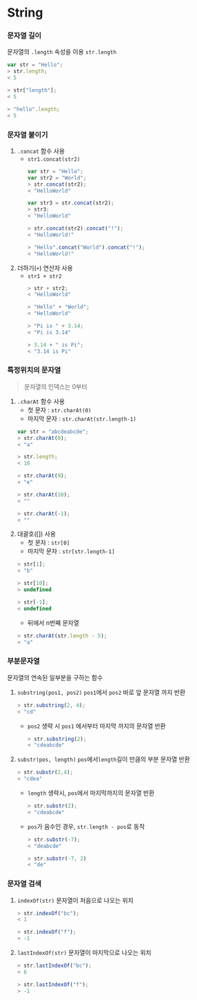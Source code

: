 String
======
### 문자열 길이
문자열의 `.length` 속성을 이용 `str.length`
```js
var str = "Hello";
> str.length;
< 5

> str["length"];
< 5

> "hello".length;
< 5
```
### 문자열 붙이기
1. `.concat` 함수 사용
    + `str1.concat(str2)`
        ```js
        var str = "Hello";
        var str2 = "World";
        > str.concat(str2);
        < "HelloWorld"
  
        var str3 = str.concat(str2);
        > str3;
        < "HelloWorld"
  
        > str.concat(str2).concat("!");
        < "HelloWorld!"
  
        > "Hello".concat("World").concat("!");
        < "HelloWorld!"
        ```
2. 더하기(`+`) 연산자 사용
    + `str1 + str2`
        ```js
        > str + str2;
        < "HelloWorld"
  
        > "Hello" + "World";
        < "HelloWorld"
  
        > "Pi is " + 3.14;
        < "Pi is 3.14"
  
        > 3.14 + " is Pi";
        < "3.14 is Pi"
        ```
### 특정위치의 문자열
> 문자열의 인덱스는 0부터
1. `.charAt` 함수 사용
    + 첫 문자 : `str.charAt(0)`
    + 마지막 문자 : `str.charAt(str.length-1)`
    ```js
    var str = "abcdeabcde";
    > str.charAt(0);
    < "a"
 
    > str.length;
    < 10
 
    > str.charAt(9);
    < "e"
 
    > str.charAt(10);
    < ""
 
    > str.charAt(-1);
    < ""
    ```
2. 대괄호([]) 사용
    + 첫 문자 : `str[0]`
    + 마지막 문자 : `str[str.length-1]`
    ```js
    > str[1];
    < "b"
 
    > str[10];
    > undefined
 
    > str[-1];
    < undefined
    ```
    + 뒤에서 n번째 문자열
    ```js
    > str.charAt(str.length - 5);
    < "a"
    ```
### 부분문자열
문자열의 연속된 일부분을 구하는 함수
1. `substring(pos1, pos2)` `pos1`에서 `pos2` 바로 앞 문자열 까지 반환
    ```js
    > str.substring(2, 4);
    < "cd"
    ```
    + `pos2` 생략 시 `pos1` 에서부터 마지막 까지의 문자열 반환
        ```js
        > str.substring(2);
        < "cdeabcde"
        ```     
2. `substr(pos, length)` `pos`에서`length`길이 만큼의 부분 문자열 반환
    ```js
    > str.substr(2,4);
    < "cdea"
    ```
    + `length` 생략시, `pos`에서 마지막까지의 문자열 반환
        ```js
        > str.substr(2);
        < "cdeabcde"
        ```
    + `pos`가 음수인 경우, `str.length - pos`로 동작
        ```js
        > str.substr(-7);
        < "deabcde"
  
        > str.substr(-7, 2)
        < "de"
        ```
### 문자열 검색
1. `indexOf(str)` 문자열이 처음으로 나오는 위치
    ```js
    > str.indexOf("bc");
    < 1
 
    > str.indexOf("f");
    < -1
    ```
2. `lastIndexOf(str)` 문자열이 마지막으로 나오는 위치
    ```js
    > str.lastIndexOf("bc");
    < 6
 
    > str.lastIndexOf("f");
    > -1
    ```